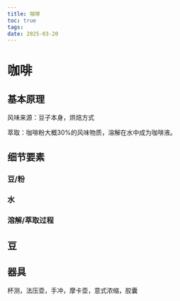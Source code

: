 ```yaml
---
title: 咖啡
toc: true
tags: 
date: 2025-03-20
---
```

# 咖啡

## 基本原理

风味来源：豆子本身，烘焙方式

萃取：咖啡粉大概30%的风味物质，溶解在水中成为咖啡液。

## 细节要素

### 豆/粉

### 水

### 溶解/萃取过程

## 豆

## 器具

杯测，法压壶，手冲，摩卡壶，意式浓缩，胶囊
